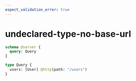 ```yaml
---
expect_validation_error: true
---
```


# undeclared-type-no-base-url

```graphql @server
schema @server {
  query: Query
}

type Query {
  users: [User] @http(path: "/users")
}
```
